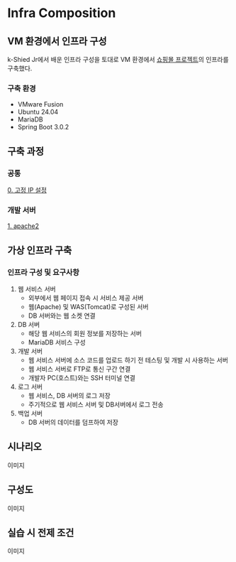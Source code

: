 # Infra Composition

## VM 환경에서 인프라 구성
k-Shied Jr에서 배운 인프라 구성을 토대로 VM 환경에서 [쇼핑몰 프로젝트](https://github.com/wlsdud0/java-spring-project-v2)의 인프라를 구축했다.

### 구축 환경
- VMware Fusion
- Ubuntu 24.04
- MariaDB
- Spring Boot 3.0.2

## 구축 과정
### 공통
[0. 고정 IP 설정](./인프라-구성/0.%20(공통)고정IP설정.md)
### 개발 서버
[1. apache2](./인프라-구성/1.%20dev_server/1.%20apache2.md)



## 가상 인프라 구축
### 인프라 구성 및 요구사항
1. 웹 서비스 서버 
   - 외부에서 웹 페이지 접속 시 서비스 제공 서버
   - 웹(Apache) 및 WAS(Tomcat)로 구성된 서버
   - DB 서버와는 웹 소켓 연결
2. DB 서버
   - 해당 웹 서비스의 회원 정보를 저장하는 서버
   - MariaDB 서비스 구성
3. 개발 서버
   - 웹 서비스 서버에 소스 코드를 업로드 하기 전 테스팅 및 개발 시 사용하는 서버
   - 웹 서비스 서버로 FTP로 통신 구간 연결
   - 개발자 PC(호스트)와는 SSH 터미널 연결
4. 로그 서버
   - 웹 서비스, DB 서버의 로그 저장
   - 주기적으로 웹 서비스 서버 및 DB서버에서 로그 전송
5. 백업 서버
   - DB 서버의 데이터를 덤프하여 저장


## 시나리오
이미지

## 구성도
이미지

## 실습 시 전제 조건
이미지